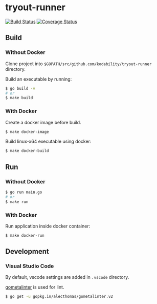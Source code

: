 # tryout-runner
[![Build Status](https://travis-ci.org/kodability/tryout-runner.svg?branch=develop)](https://travis-ci.org/kodability/tryout-runner)
[![Coverage Status](https://coveralls.io/repos/github/kodability/tryout-runner/badge.svg?branch=develop)](https://coveralls.io/github/kodability/tryout-runner?branch=develop)

## Build
### Without Docker
Clone project into `$GOPATH/src/github.com/kodability/tryout-runner` directory.

Build an executable by running:
```bash
$ go build -v
# or
$ make build
```

### With Docker
Create a docker image before build.
```bash
$ make docker-image
```

Build linux-x64 executable using docker:
```bash
$ make docker-build
```

## Run
### Without Docker
```bash
$ go run main.go
# or
$ make run
```

### With Docker
Run application inside docker container:
```bash
$ make docker-run
```


## Development
### Visual Studio Code
By default, vscode settings are added in `.vscode` directory.

[gometalinter](https://github.com/alecthomas/gometalinter) is used for lint.

```bash
$ go get -u gopkg.in/alecthomas/gometalinter.v2
```
